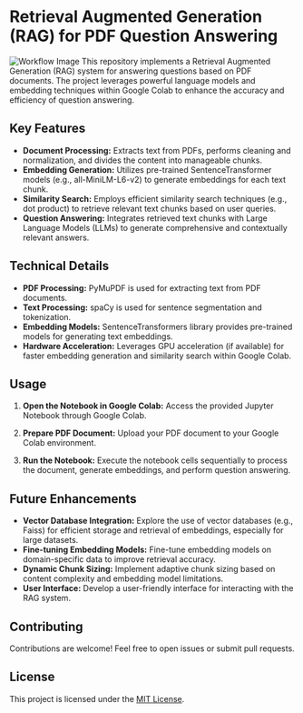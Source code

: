 # Retrieval Augmented Generation (RAG) for PDF Question Answering
![Workflow Image](workflow.png)
This repository implements a Retrieval Augmented Generation (RAG) system for answering questions based on PDF documents. The project leverages powerful language models and embedding techniques within Google Colab to enhance the accuracy and efficiency of question answering.

## Key Features

* **Document Processing:** Extracts text from PDFs, performs cleaning and normalization, and divides the content into manageable chunks.
* **Embedding Generation:** Utilizes pre-trained SentenceTransformer models (e.g., all-MiniLM-L6-v2) to generate embeddings for each text chunk.
* **Similarity Search:** Employs efficient similarity search techniques (e.g., dot product) to retrieve relevant text chunks based on user queries.
* **Question Answering:** Integrates retrieved text chunks with Large Language Models (LLMs) to generate comprehensive and contextually relevant answers.

## Technical Details

* **PDF Processing:** PyMuPDF is used for extracting text from PDF documents.
* **Text Processing:** spaCy is used for sentence segmentation and tokenization.
* **Embedding Models:** SentenceTransformers library provides pre-trained models for generating text embeddings.
* **Hardware Acceleration:** Leverages GPU acceleration (if available) for faster embedding generation and similarity search within Google Colab.

## Usage

1. **Open the Notebook in Google Colab:**
   Access the provided Jupyter Notebook through Google Colab.

2. **Prepare PDF Document:**
   Upload your PDF document to your Google Colab environment.

3. **Run the Notebook:**
   Execute the notebook cells sequentially to process the document, generate embeddings, and perform question answering.

## Future Enhancements

* **Vector Database Integration:** Explore the use of vector databases (e.g., Faiss) for efficient storage and retrieval of embeddings, especially for large datasets.
* **Fine-tuning Embedding Models:** Fine-tune embedding models on domain-specific data to improve retrieval accuracy.
* **Dynamic Chunk Sizing:** Implement adaptive chunk sizing based on content complexity and embedding model limitations.
* **User Interface:** Develop a user-friendly interface for interacting with the RAG system.

## Contributing

Contributions are welcome! Feel free to open issues or submit pull requests.

## License

This project is licensed under the [MIT License](LICENSE).
